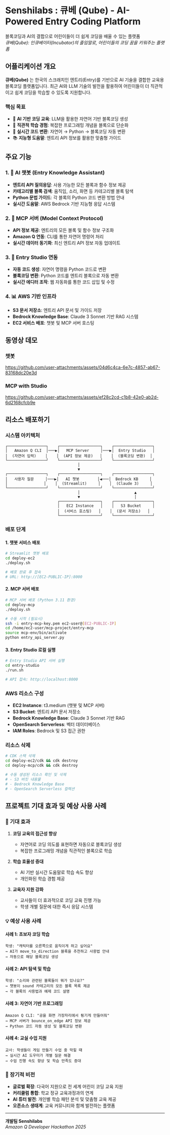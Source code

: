 # Senshilabs : 큐베 (Qube) - AI-Powered Entry Coding Platform

블록코딩과 AI의 결합으로 어린이들이 더 쉽게 코딩을 배울 수 있는 플랫폼  
*큐베(Qube): 인큐베이터(Incubator)의 줄임말로, 어린이들의 코딩 꿈을 키워주는 플랫폼*

## 어플리케이션 개요

**큐베(Qube)** 는 한국의 스크래치인 엔트리(Entry)를 기반으로 AI 기술을 결합한 교육용 블록코딩 플랫폼입니다. 최근 AI와 LLM 기술의 발전을 활용하여 어린이들이 더 직관적이고 쉽게 코딩을 학습할 수 있도록 지원합니다.

### 핵심 목표
- 🤖 **AI 기반 코딩 교육**: LLM을 활용한 자연어 기반 블록코딩 생성
- 🎯 **직관적 학습 경험**: 복잡한 프로그래밍 개념을 블록으로 단순화
- 🔄 **실시간 코드 변환**: 자연어 → Python → 블록코딩 자동 변환
- 📚 **지능형 도움말**: 엔트리 API 정보를 활용한 맞춤형 가이드

## 주요 기능

### 1. 🤖 AI 챗봇 (Entry Knowledge Assistant)
- **엔트리 API 질의응답**: 사용 가능한 모든 블록과 함수 정보 제공
- **카테고리별 블록 검색**: 움직임, 소리, 화면 등 카테고리별 블록 탐색
- **Python 문법 가이드**: 각 블록의 Python 코드 변환 방법 안내
- **실시간 도움말**: AWS Bedrock 기반 지능형 응답 시스템

### 2. 🔧 MCP 서버 (Model Context Protocol)
- **API 정보 제공**: 엔트리의 모든 블록 및 함수 정보 구조화
- **Amazon Q 연동**: CLI를 통한 자연어 명령어 처리
- **실시간 데이터 동기화**: 최신 엔트리 API 정보 자동 업데이트

### 3. 🎨 Entry Studio 연동
- **자동 코드 생성**: 자연어 명령을 Python 코드로 변환
- **블록코딩 변환**: Python 코드를 엔트리 블록으로 자동 변환
- **실시간 에디터 조작**: 웹 자동화를 통한 코드 삽입 및 수정

### 4. 📊 AWS 기반 인프라
- **S3 문서 저장소**: 엔트리 API 문서 및 가이드 저장
- **Bedrock Knowledge Base**: Claude 3 Sonnet 기반 RAG 시스템
- **EC2 서비스 배포**: 챗봇 및 MCP 서버 호스팅

## 동영상 데모

### 챗봇
https://github.com/user-attachments/assets/04d6c4ca-6e7c-4857-ab67-83168dc20e3d

### MCP with Studio
https://github.com/user-attachments/assets/ef28c2cd-c1b8-42e0-ab2d-6d2168cfcb9e



## 리소스 배포하기

### 시스템 아키텍처

```
┌─────────────────┐    ┌──────────────────┐    ┌─────────────────┐
│   Amazon Q CLI  │───▶│   MCP Server     │───▶│  Entry Studio   │
│  (자연어 입력)    │    │  (API 정보 제공)   │    │  (블록코딩 변환)  │
└─────────────────┘    └──────────────────┘    └─────────────────┘
                                │
                                ▼
┌─────────────────┐    ┌──────────────────┐    ┌─────────────────┐
│   사용자 질문     │───▶│   AI 챗봇        │◀───│  Bedrock KB     │
│                │    │  (Streamlit)     │    │  (Claude 3)     │
└─────────────────┘    └──────────────────┘    └─────────────────┘
                                │                        ▲
                                ▼                        │
                       ┌──────────────────┐    ┌─────────────────┐
                       │   EC2 Instance   │    │   S3 Bucket     │
                       │  (서비스 호스팅)   │    │  (문서 저장소)   │
                       └──────────────────┘    └─────────────────┘
```

### 배포 단계

#### 1. 챗봇 서비스 배포
```bash
# Streamlit 챗봇 배포
cd deploy-ec2
./deploy.sh

# 배포 완료 후 접속
# URL: http://[EC2-PUBLIC-IP]:8000
```

#### 2. MCP 서버 배포
```bash
# MCP 서버 배포 (Python 3.11 환경)
cd deploy-mcp
./deploy.sh

# 수동 시작 (필요시)
ssh -i entry-mcp-key.pem ec2-user@[EC2-PUBLIC-IP]
cd /home/ec2-user/mcp-project/entry-mcp
source mcp-env/bin/activate
python entry_api_server.py
```

#### 3. Entry Studio 로컬 실행
```bash
# Entry Studio API 서버 실행
cd entry-studio
./run.sh

# API 접속: http://localhost:8000
```

### AWS 리소스 구성

- **EC2 Instance**: t3.medium (챗봇 및 MCP 서버)
- **S3 Bucket**: 엔트리 API 문서 저장소
- **Bedrock Knowledge Base**: Claude 3 Sonnet 기반 RAG
- **OpenSearch Serverless**: 벡터 데이터베이스
- **IAM Roles**: Bedrock 및 S3 접근 권한

### 리소스 삭제
```bash
# CDK 스택 삭제
cd deploy-ec2/cdk && cdk destroy
cd deploy-mcp/cdk && cdk destroy

# 수동 생성된 리소스 확인 및 삭제
# - S3 버킷 내용물
# - Bedrock Knowledge Base
# - OpenSearch Serverless 컬렉션
```

## 프로젝트 기대 효과 및 예상 사용 사례

### 🎯 기대 효과

1. **코딩 교육의 접근성 향상**
   - 자연어로 코딩 의도를 표현하면 자동으로 블록코딩 생성
   - 복잡한 프로그래밍 개념을 직관적인 블록으로 학습

2. **학습 효율성 증대**
   - AI 기반 실시간 도움말로 학습 속도 향상
   - 개인화된 학습 경험 제공

3. **교육자 지원 강화**
   - 교사들이 더 효과적으로 코딩 교육 진행 가능
   - 학생 개별 질문에 대한 즉시 응답 시스템

### 💡 예상 사용 사례

#### 사례 1: 초보자 코딩 학습
```
학생: "캐릭터를 오른쪽으로 움직이게 하고 싶어요"
→ AI가 move_to_direction 블록을 추천하고 사용법 안내
→ 자동으로 해당 블록코딩 생성
```

#### 사례 2: API 탐색 및 학습
```
학생: "소리와 관련된 블록들이 뭐가 있나요?"
→ 챗봇이 sound 카테고리의 모든 블록 목록 제공
→ 각 블록의 사용법과 예제 코드 설명
```

#### 사례 3: 자연어 기반 프로그래밍
```
Amazon Q CLI: "공을 화면 가장자리에서 튕기게 만들어줘"
→ MCP 서버가 bounce_on_edge API 정보 제공
→ Python 코드 자동 생성 및 블록코딩 변환
```

#### 사례 4: 교실 수업 지원
```
교사: 학생들이 게임 만들기 수업 중 막힐 때
→ 실시간 AI 도우미가 개별 질문 해결
→ 수업 진행 속도 향상 및 학습 만족도 증대
```

### 🌟 장기적 비전

- **글로벌 확장**: 다국어 지원으로 전 세계 어린이 코딩 교육 지원
- **커리큘럼 통합**: 학교 정규 교육과정과의 연계
- **AI 튜터 발전**: 개인별 학습 패턴 분석 및 맞춤형 교육 제공
- **오픈소스 생태계**: 교육 커뮤니티와 함께 발전하는 플랫폼

---

**개발팀 Senshilabs**  
*Amazon Q Developer Hackathon 2025*
